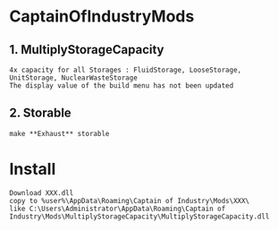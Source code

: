 # CaptainOfIndustryMods
 
## 1. MultiplyStorageCapacity
    4x capacity for all Storages : FluidStorage, LooseStorage, UnitStorage, NuclearWasteStorage
    The display value of the build menu has not been updated
## 2. Storable
    make **Exhaust** storable

# Install
    Download XXX.dll
    copy to %user%\AppData\Roaming\Captain of Industry\Mods\XXX\
    like C:\Users\Administrator\AppData\Roaming\Captain of Industry\Mods\MultiplyStorageCapacity\MultiplyStorageCapacity.dll
